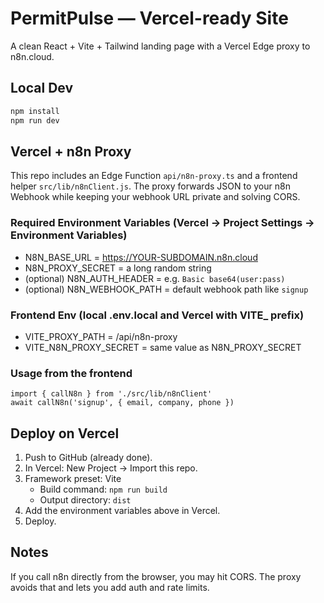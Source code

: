 # PermitPulse — Vercel-ready Site

A clean React + Vite + Tailwind landing page with a Vercel Edge proxy to n8n.cloud.

## Local Dev
```bash
npm install
npm run dev
```

## Vercel + n8n Proxy
This repo includes an Edge Function `api/n8n-proxy.ts` and a frontend helper `src/lib/n8nClient.js`.
The proxy forwards JSON to your n8n Webhook while keeping your webhook URL private and solving CORS.

### Required Environment Variables (Vercel → Project Settings → Environment Variables)
- N8N_BASE_URL = https://YOUR-SUBDOMAIN.n8n.cloud
- N8N_PROXY_SECRET = a long random string
- (optional) N8N_AUTH_HEADER = e.g. `Basic base64(user:pass)`
- (optional) N8N_WEBHOOK_PATH = default webhook path like `signup`

### Frontend Env (local .env.local and Vercel with VITE_ prefix)
- VITE_PROXY_PATH = /api/n8n-proxy
- VITE_N8N_PROXY_SECRET = same value as N8N_PROXY_SECRET

### Usage from the frontend
```
import { callN8n } from './src/lib/n8nClient'
await callN8n('signup', { email, company, phone })
```

## Deploy on Vercel
1. Push to GitHub (already done).
2. In Vercel: New Project → Import this repo.
3. Framework preset: Vite
   - Build command: `npm run build`
   - Output directory: `dist`
4. Add the environment variables above in Vercel.
5. Deploy.

## Notes
If you call n8n directly from the browser, you may hit CORS. The proxy avoids that and lets you add auth and rate limits.
